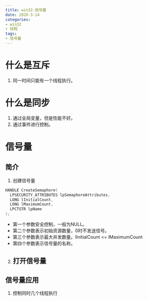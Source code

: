 ```yaml
---
title: win32-信号量
date: 2020-3-14
categories: 
- win32
- 线程
tags: 
- 信号量
---
```



# 什么是互斥
1. 同一时间只能有一个线程执行。

# 什么是同步

1. 通过全局变量，但是性能不好。
2. 通过事件进行控制。

# 信号量
## 简介

1. 创建信号量

```c
HANDLE CreateSemaphore(
  LPSECURITY_ATTRIBUTES lpSemaphoreAttributes,
  LONG lInitialCount,
  LONG lMaximumCount,
  LPCTSTR lpName
);
```

   - 第一个参数安全控制，一般为NULL。
   - 第二个参数表示初始资源数量，0时不发送信号。
   - 第三个参数表示最大并发数量。lInitialCount <= lMaximumCount
   - 第四个参数表示信号量的名称。

2. 打开信号量
   - 



## 信号量应用

1. 控制同时几个线程执行